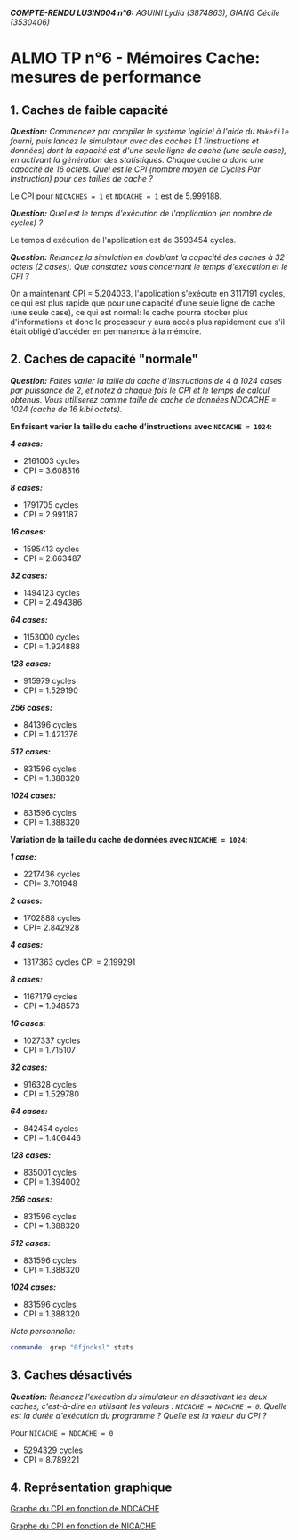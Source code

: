 *__COMPTE-RENDU LU3IN004 n°6:__* *AGUINI Lydia (3874863), GIANG Cécile (3530406)*

# ALMO TP n°6 - Mémoires Cache: mesures de performance

## 1. Caches de faible capacité

*__Question:__* *Commencez par compiler le système logiciel à l'aide du `Makefile` fourni, puis lancez le simulateur avec des caches L1 (instructions et données) dont la capacité est d'une seule ligne de cache (une seule case), en activant la génération des statistiques. Chaque cache a donc une capacité de 16 octets. Quel est le CPI (nombre moyen de _Cycles Par Instruction_) pour ces tailles de cache ?*

Le CPI pour `NICACHES = 1` et `NDCACHE = 1` est de 5.999188.

*__Question:__* *Quel est le temps d'exécution de l'application (en nombre de cycles) ?*

Le temps d'exécution de l'application est de 3593454 cycles.

*__Question:__* *Relancez la simulation en doublant la capacité des caches à 32 octets (2 cases). Que constatez vous concernant le temps d'exécution et le CPI ?*

On a maintenant CPI =  5.204033, l'application s'exécute en 3117191 cycles, ce qui est plus rapide que pour une capacité d'une seule ligne de cache (une seule case), ce qui est normal: le cache pourra stocker plus d'informations et donc le processeur y aura accès plus rapidement que s'il était obligé d'accéder en permanence à la mémoire.

## 2. Caches de capacité "normale"

*__Question:__* *Faites varier la taille du cache d'instructions de 4 à 1024 cases par puissance de 2, et notez à chaque fois le CPI et le temps de calcul obtenus. Vous utiliserez comme taille de cache de données NDCACHE = 1024 (cache de 16 kibi octets).*

**En faisant varier la taille du cache d’instructions avec `NDCACHE = 1024`:**

__*4 cases:*__ 
- 2161003 cycles
- CPI = 3.608316


__*8 cases:*__
- 1791705 cycles
- CPI = 2.991187

__*16 cases:*__
- 1595413 cycles
- CPI = 2.663487

__*32 cases:*__
- 1494123 cycles
- CPI = 2.494386

__*64 cases:*__
- 1153000 cycles 
- CPI = 1.924888
 
__*128 cases:*__
- 915979 cycles
- CPI = 1.529190

__*256 cases:*__
- 841396 cycles
- CPI = 1.421376
 
 __*512 cases:*__
 - 831596 cycles
 - CPI = 1.388320
 
 __*1024 cases:*__
- 831596 cycles
- CPI = 1.388320

**Variation de la taille du cache de données avec `NICACHE = 1024`:**

__*1 case:*__
- 2217436 cycles
- CPI= 3.701948

__*2 cases:*__
- 1702888 cycles
- CPI= 2.842928

__*4 cases:*__
- 1317363 cycles
 CPI = 2.199291

__*8 cases:*__
- 1167179 cycles
- CPI = 1.948573

__*16 cases:*__
- 1027337 cycles
- CPI = 1.715107

__*32 cases:*__
- 916328 cycles
- CPI = 1.529780

__*64 cases:*__
- 842454 cycles 
- CPI = 1.406446
 
__*128 cases:*__
- 835001 cycles
- CPI = 1.394002

__*256 cases:*__
- 831596 cycles
- CPI = 1.388320
 
 __*512 cases:*__
 - 831596 cycles
 - CPI = 1.388320
 
 __*1024 cases:*__
- 831596 cycles
- CPI = 1.388320

_Note personnelle:_ 
```nasm
commande: grep "0fjndksl" stats
```


## 3. Caches désactivés

*__Question:__* *Relancez l'exécution du simulateur en désactivant les deux caches, c'est-à-dire en utilisant les valeurs : `NICACHE = NDCACHE = 0`. Quelle est la durée d'exécution du programme ? Quelle est la valeur du CPI ?*

Pour `NICACHE = NDCACHE = 0`
- 5294329 cycles
- CPI = 8.789221


## 4. Représentation graphique

[Graphe du CPI en fonction de NDCACHE](https://ibb.co/JFtn6vP)

[Graphe du CPI en fonction de NICACHE](https://ibb.co/Q6PpN2K)
